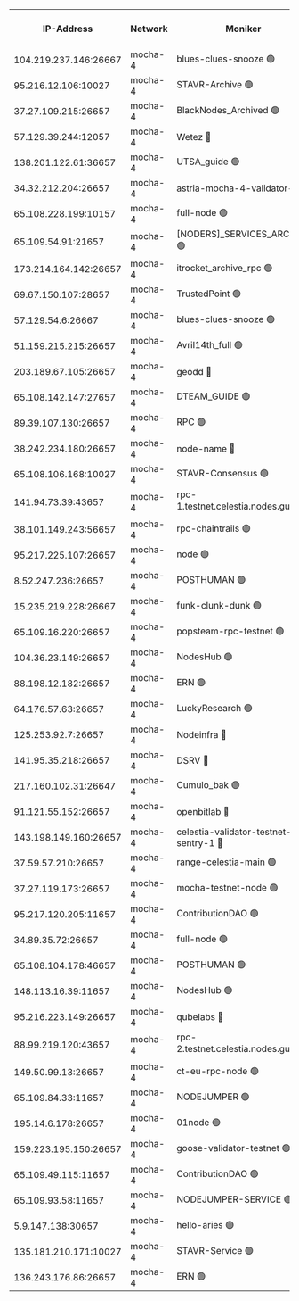 


<table><tr><th>IP-Address</th><th>Network</th><th>Moniker</th><th>Latest Block Height</th><th>Earliest Block Height</th><th>Catching Up</th><th>Tx Index</th><th>Voting Power</th><th>Scan Time</th></tr><tr><td>104.219.237.146:26667</td><td>mocha-4</td><td>blues-clues-snooze 🟢</td><td>2958110</td><td>1</td><td>False</td><td>off</td><td>0</td><td>2024-10-20T07:47:01.257644287UTC</td></tr><tr><td>95.216.12.106:10027</td><td>mocha-4</td><td>STAVR-Archive 🟢</td><td>2958110</td><td>1</td><td>False</td><td>on</td><td>0</td><td>2024-10-20T07:47:05.754544856UTC</td></tr><tr><td>37.27.109.215:26657</td><td>mocha-4</td><td>BlackNodes_Archived 🟢</td><td>2958111</td><td>1</td><td>False</td><td>off</td><td>0</td><td>2024-10-20T07:47:10.340737628UTC</td></tr><tr><td>57.129.39.244:12057</td><td>mocha-4</td><td>Wetez 🔴</td><td>2958111</td><td>1</td><td>False</td><td>off</td><td>150001</td><td>2024-10-20T07:47:10.714419878UTC</td></tr><tr><td>138.201.122.61:36657</td><td>mocha-4</td><td>UTSA_guide 🟢</td><td>2958111</td><td>1</td><td>False</td><td>on</td><td>0</td><td>2024-10-20T07:47:13.087534488UTC</td></tr><tr><td>34.32.212.204:26657</td><td>mocha-4</td><td>astria-mocha-4-validator-1 🔴</td><td>2958111</td><td>1</td><td>False</td><td>on</td><td>10509044</td><td>2024-10-20T07:47:13.466564991UTC</td></tr><tr><td>65.108.228.199:10157</td><td>mocha-4</td><td>full-node 🟢</td><td>2958112</td><td>1</td><td>False</td><td>on</td><td>0</td><td>2024-10-20T07:47:20.094760794UTC</td></tr><tr><td>65.109.54.91:21657</td><td>mocha-4</td><td>[NODERS]_SERVICES_ARCHIVE 🟢</td><td>2958114</td><td>1</td><td>False</td><td>on</td><td>0</td><td>2024-10-20T07:47:48.026858458UTC</td></tr><tr><td>173.214.164.142:26657</td><td>mocha-4</td><td>itrocket_archive_rpc 🟢</td><td>2958115</td><td>1</td><td>False</td><td>on</td><td>0</td><td>2024-10-20T07:47:59.777336440UTC</td></tr><tr><td>69.67.150.107:28657</td><td>mocha-4</td><td>TrustedPoint 🟢</td><td>2958116</td><td>1</td><td>False</td><td>on</td><td>0</td><td>2024-10-20T07:48:12.164773064UTC</td></tr><tr><td>57.129.54.6:26667</td><td>mocha-4</td><td>blues-clues-snooze 🟢</td><td>2958116</td><td>1</td><td>False</td><td>off</td><td>0</td><td>2024-10-20T07:48:17.038048936UTC</td></tr><tr><td>51.159.215.215:26657</td><td>mocha-4</td><td>Avril14th_full 🟢</td><td>2958118</td><td>1</td><td>False</td><td>on</td><td>0</td><td>2024-10-20T07:48:43.291596335UTC</td></tr><tr><td>203.189.67.105:26657</td><td>mocha-4</td><td>geodd 🔴</td><td>2958119</td><td>1</td><td>False</td><td>on</td><td>100169</td><td>2024-10-20T07:48:46.260745399UTC</td></tr><tr><td>65.108.142.147:27657</td><td>mocha-4</td><td>DTEAM_GUIDE 🟢</td><td>2958119</td><td>1</td><td>False</td><td>on</td><td>0</td><td>2024-10-20T07:48:48.636000617UTC</td></tr><tr><td>89.39.107.130:26657</td><td>mocha-4</td><td>RPC 🟢</td><td>2958119</td><td>1</td><td>False</td><td>on</td><td>0</td><td>2024-10-20T07:48:48.946054243UTC</td></tr><tr><td>38.242.234.180:26657</td><td>mocha-4</td><td>node-name 🔴</td><td>2894492</td><td>1</td><td>False</td><td>off</td><td>4051757</td><td>2024-10-20T07:48:53.452392765UTC</td></tr><tr><td>65.108.106.168:10027</td><td>mocha-4</td><td>STAVR-Consensus 🟢</td><td>2958121</td><td>1</td><td>False</td><td>on</td><td>0</td><td>2024-10-20T07:49:11.719176718UTC</td></tr><tr><td>141.94.73.39:43657</td><td>mocha-4</td><td>rpc-1.testnet.celestia.nodes.guru 🟢</td><td>2958122</td><td>1</td><td>False</td><td>off</td><td>0</td><td>2024-10-20T07:49:23.013514970UTC</td></tr><tr><td>38.101.149.243:56657</td><td>mocha-4</td><td>rpc-chaintrails 🟢</td><td>2958122</td><td>1</td><td>False</td><td>on</td><td>0</td><td>2024-10-20T07:49:31.052085854UTC</td></tr><tr><td>95.217.225.107:26657</td><td>mocha-4</td><td>node 🟢</td><td>2958122</td><td>1</td><td>False</td><td>on</td><td>0</td><td>2024-10-20T07:49:31.798058327UTC</td></tr><tr><td>8.52.247.236:26657</td><td>mocha-4</td><td>POSTHUMAN 🟢</td><td>2958123</td><td>1</td><td>False</td><td>on</td><td>0</td><td>2024-10-20T07:49:34.718287391UTC</td></tr><tr><td>15.235.219.228:26667</td><td>mocha-4</td><td>funk-clunk-dunk 🟢</td><td>2958123</td><td>1</td><td>False</td><td>off</td><td>0</td><td>2024-10-20T07:49:44.734125089UTC</td></tr><tr><td>65.109.16.220:26657</td><td>mocha-4</td><td>popsteam-rpc-testnet 🟢</td><td>2958124</td><td>1</td><td>False</td><td>on</td><td>0</td><td>2024-10-20T07:49:51.825323123UTC</td></tr><tr><td>104.36.23.149:26657</td><td>mocha-4</td><td>NodesHub 🟢</td><td>2958125</td><td>1</td><td>False</td><td>on</td><td>0</td><td>2024-10-20T07:49:58.134565437UTC</td></tr><tr><td>88.198.12.182:26657</td><td>mocha-4</td><td>ERN 🟢</td><td>2958125</td><td>1</td><td>False</td><td>off</td><td>0</td><td>2024-10-20T07:50:06.611657782UTC</td></tr><tr><td>64.176.57.63:26657</td><td>mocha-4</td><td>LuckyResearch 🟢</td><td>2958113</td><td>1582001</td><td>False</td><td>off</td><td>0</td><td>2024-10-20T07:47:35.141906892UTC</td></tr><tr><td>125.253.92.7:26657</td><td>mocha-4</td><td>Nodeinfra 🔴</td><td>2958112</td><td>2070001</td><td>False</td><td>on</td><td>500001</td><td>2024-10-20T07:47:31.741552718UTC</td></tr><tr><td>141.95.35.218:26657</td><td>mocha-4</td><td>DSRV 🔴</td><td>2958122</td><td>2070001</td><td>False</td><td>off</td><td>3881201</td><td>2024-10-20T07:49:23.295679154UTC</td></tr><tr><td>217.160.102.31:26647</td><td>mocha-4</td><td>Cumulo_bak 🟢</td><td>2958120</td><td>2300001</td><td>False</td><td>on</td><td>0</td><td>2024-10-20T07:49:04.696016913UTC</td></tr><tr><td>91.121.55.152:26657</td><td>mocha-4</td><td>openbitlab 🔴</td><td>2958112</td><td>2533260</td><td>False</td><td>off</td><td>501058</td><td>2024-10-20T07:47:24.601763707UTC</td></tr><tr><td>143.198.149.160:26657</td><td>mocha-4</td><td>celestia-validator-testnet-sentry-1 🔴</td><td>2958116</td><td>2589001</td><td>False</td><td>on</td><td>4014</td><td>2024-10-20T07:48:11.316526706UTC</td></tr><tr><td>37.59.57.210:26657</td><td>mocha-4</td><td>range-celestia-main 🟢</td><td>2958126</td><td>2589477</td><td>False</td><td>off</td><td>0</td><td>2024-10-20T07:50:09.535764155UTC</td></tr><tr><td>37.27.119.173:26657</td><td>mocha-4</td><td>mocha-testnet-node 🟢</td><td>2958121</td><td>2631379</td><td>False</td><td>on</td><td>0</td><td>2024-10-20T07:49:11.341328691UTC</td></tr><tr><td>95.217.120.205:11657</td><td>mocha-4</td><td>ContributionDAO 🟢</td><td>2958122</td><td>2723055</td><td>False</td><td>on</td><td>0</td><td>2024-10-20T07:49:30.183237874UTC</td></tr><tr><td>34.89.35.72:26657</td><td>mocha-4</td><td>full-node 🟢</td><td>2958123</td><td>2766149</td><td>False</td><td>on</td><td>0</td><td>2024-10-20T07:49:37.552366003UTC</td></tr><tr><td>65.108.104.178:46657</td><td>mocha-4</td><td>POSTHUMAN 🟢</td><td>2958114</td><td>2818501</td><td>False</td><td>off</td><td>0</td><td>2024-10-20T07:47:52.619416687UTC</td></tr><tr><td>148.113.16.39:11657</td><td>mocha-4</td><td>NodesHub 🟢</td><td>2958116</td><td>2837182</td><td>False</td><td>on</td><td>0</td><td>2024-10-20T07:48:19.968172321UTC</td></tr><tr><td>95.216.223.149:26657</td><td>mocha-4</td><td>qubelabs 🔴</td><td>2958126</td><td>2838021</td><td>False</td><td>on</td><td>64651388</td><td>2024-10-20T07:50:09.104847801UTC</td></tr><tr><td>88.99.219.120:43657</td><td>mocha-4</td><td>rpc-2.testnet.celestia.nodes.guru 🟢</td><td>2958120</td><td>2866275</td><td>False</td><td>on</td><td>0</td><td>2024-10-20T07:49:04.197239760UTC</td></tr><tr><td>149.50.99.13:26657</td><td>mocha-4</td><td>ct-eu-rpc-node 🟢</td><td>2958123</td><td>2906501</td><td>False</td><td>on</td><td>0</td><td>2024-10-20T07:49:35.099478588UTC</td></tr><tr><td>65.109.84.33:11657</td><td>mocha-4</td><td>NODEJUMPER 🟢</td><td>2958122</td><td>2921400</td><td>False</td><td>off</td><td>0</td><td>2024-10-20T07:49:31.425598488UTC</td></tr><tr><td>195.14.6.178:26657</td><td>mocha-4</td><td>01node 🟢</td><td>2958118</td><td>2943001</td><td>False</td><td>on</td><td>0</td><td>2024-10-20T07:48:40.917319831UTC</td></tr><tr><td>159.223.195.150:26657</td><td>mocha-4</td><td>goose-validator-testnet 🟢</td><td>2958124</td><td>2944088</td><td>False</td><td>on</td><td>0</td><td>2024-10-20T07:49:55.060548445UTC</td></tr><tr><td>65.109.49.115:11657</td><td>mocha-4</td><td>ContributionDAO 🟢</td><td>2958116</td><td>2944249</td><td>False</td><td>off</td><td>0</td><td>2024-10-20T07:48:12.523908104UTC</td></tr><tr><td>65.109.93.58:11657</td><td>mocha-4</td><td>NODEJUMPER-SERVICE 🟢</td><td>2958126</td><td>2956400</td><td>False</td><td>off</td><td>0</td><td>2024-10-20T07:50:18.389461328UTC</td></tr><tr><td>5.9.147.138:30657</td><td>mocha-4</td><td>hello-aries 🟢</td><td>2958115</td><td>2956501</td><td>False</td><td>off</td><td>0</td><td>2024-10-20T07:48:04.230740117UTC</td></tr><tr><td>135.181.210.171:10027</td><td>mocha-4</td><td>STAVR-Service 🟢</td><td>2958121</td><td>2956501</td><td>False</td><td>on</td><td>0</td><td>2024-10-20T07:49:20.636100604UTC</td></tr><tr><td>136.243.176.86:26657</td><td>mocha-4</td><td>ERN 🟢</td><td>2958122</td><td>2956501</td><td>False</td><td>off</td><td>0</td><td>2024-10-20T07:49:25.694406957UTC</td></tr></table>